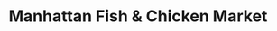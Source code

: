 ---
title: "Manhattan Fish & Chicken Market"
url: /highland-park/manhattan-fish-and-chicken-market/
shop: butcher
---